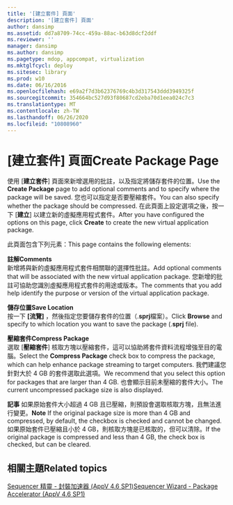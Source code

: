 ```yaml
---
title: '[建立套件] 頁面'
description: '[建立套件] 頁面'
author: dansimp
ms.assetid: dd7a8709-74cc-459a-88ac-b63d8dcf2ddf
ms.reviewer: ''
manager: dansimp
ms.author: dansimp
ms.pagetype: mdop, appcompat, virtualization
ms.mktglfcycl: deploy
ms.sitesec: library
ms.prod: w10
ms.date: 06/16/2016
ms.openlocfilehash: e69a2f7d3b62376769c4b3d317543ddd3949325f
ms.sourcegitcommit: 354664bc527d93f80687cd2eba70d1eea024c7c3
ms.translationtype: MT
ms.contentlocale: zh-TW
ms.lasthandoff: 06/26/2020
ms.locfileid: "10808960"
---
```

# <span data-ttu-id="03e26-103">[建立套件] 頁面</span><span class="sxs-lookup"><span data-stu-id="03e26-103">Create Package Page</span></span>


<span data-ttu-id="03e26-104">使用 [**建立套件**] 頁面來新增選用的批註，以及指定將儲存套件的位置。</span><span class="sxs-lookup"><span data-stu-id="03e26-104">Use the **Create Package** page to add optional comments and to specify where the package will be saved.</span></span> <span data-ttu-id="03e26-105">您也可以指定是否要壓縮套件。</span><span class="sxs-lookup"><span data-stu-id="03e26-105">You can also specify whether the package should be compressed.</span></span> <span data-ttu-id="03e26-106">在此頁面上設定選項之後，按一下 [**建立**] 以建立新的虛擬應用程式套件。</span><span class="sxs-lookup"><span data-stu-id="03e26-106">After you have configured the options on this page, click **Create** to create the new virtual application package.</span></span>

<span data-ttu-id="03e26-107">此頁面包含下列元素：</span><span class="sxs-lookup"><span data-stu-id="03e26-107">This page contains the following elements:</span></span>

<a href="" id="comments"></a>**<span data-ttu-id="03e26-108">註解</span><span class="sxs-lookup"><span data-stu-id="03e26-108">Comments</span></span>**  
<span data-ttu-id="03e26-109">新增將與新的虛擬應用程式套件相關聯的選擇性批註。</span><span class="sxs-lookup"><span data-stu-id="03e26-109">Add optional comments that will be associated with the new virtual application package.</span></span> <span data-ttu-id="03e26-110">您新增的批註可協助您識別虛擬應用程式套件的用途或版本。</span><span class="sxs-lookup"><span data-stu-id="03e26-110">The comments that you add help identify the purpose or version of the virtual application package.</span></span>

<a href="" id="save-location"></a>**<span data-ttu-id="03e26-111">儲存位置</span><span class="sxs-lookup"><span data-stu-id="03e26-111">Save Location</span></span>**  
<span data-ttu-id="03e26-112">按一下 **[流覽]** ，然後指定您要儲存套件的位置（.**sprj**檔案）。</span><span class="sxs-lookup"><span data-stu-id="03e26-112">Click **Browse** and specify to which location you want to save the package (.**sprj** file).</span></span>

<a href="" id="compress-package"></a>**<span data-ttu-id="03e26-113">壓縮套件</span><span class="sxs-lookup"><span data-stu-id="03e26-113">Compress Package</span></span>**  
<span data-ttu-id="03e26-114">選取 [**壓縮套件**] 核取方塊以壓縮套件，這可以協助將套件資料流程增強至目的電腦。</span><span class="sxs-lookup"><span data-stu-id="03e26-114">Select the **Compress Package** check box to compress the package, which can help enhance package streaming to target computers.</span></span> <span data-ttu-id="03e26-115">我們建議您針對大於 4 GB 的套件選取此選項。</span><span class="sxs-lookup"><span data-stu-id="03e26-115">We recommend that you select this option for packages that are larger than 4 GB.</span></span> <span data-ttu-id="03e26-116">也會顯示目前未壓縮的套件大小。</span><span class="sxs-lookup"><span data-stu-id="03e26-116">The current uncompressed package size is also displayed.</span></span>

<span data-ttu-id="03e26-117">**記事** 如果原始套件大小超過 4 GB 且已壓縮，則預設會選取核取方塊，且無法進行變更。</span><span class="sxs-lookup"><span data-stu-id="03e26-117">**Note** If the original package size is more than 4 GB and compressed, by default, the checkbox is checked and cannot be changed.</span></span> <span data-ttu-id="03e26-118">如果原始套件已壓縮且小於 4 GB，則核取方塊是已核取的，但可以清除。</span><span class="sxs-lookup"><span data-stu-id="03e26-118">If the original package is compressed and less than 4 GB, the check box is checked, but can be cleared.</span></span>

 

## <span data-ttu-id="03e26-119">相關主題</span><span class="sxs-lookup"><span data-stu-id="03e26-119">Related topics</span></span>


[<span data-ttu-id="03e26-120">Sequencer 精靈 - 封裝加速器 (AppV 4.6 SP1)</span><span class="sxs-lookup"><span data-stu-id="03e26-120">Sequencer Wizard - Package Accelerator (AppV 4.6 SP1)</span></span>](sequencer-wizard---package-accelerator--appv-46-sp1-.md)

 

 





